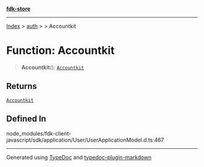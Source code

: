 [**fdk-store**](../../../README.md)
***

[Index](../../../API.md) > [auth](../../README.md) > [<internal>](../README.md) > Accountkit

# Function: Accountkit

> **Accountkit**(): [`Accountkit`](../type-aliases/type-alias.Accountkit.md)

## Returns

[`Accountkit`](../type-aliases/type-alias.Accountkit.md)

## Defined In

node\_modules/fdk-client-javascript/sdk/application/User/UserApplicationModel.d.ts:467

***
Generated using [TypeDoc](https://typedoc.org/) and [typedoc-plugin-markdown](https://www.npmjs.com/package/typedoc-plugin-markdown)
